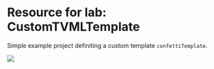 # Resource for lab: CustomTVMLTemplate

Simple example project definiting a custom template `confettiTemplate`.

![](preview.png)
